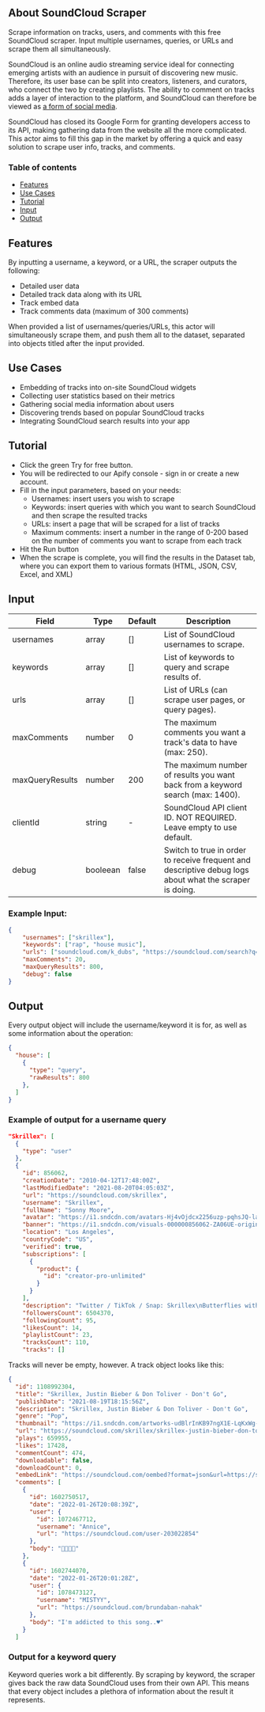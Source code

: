 ## About SoundCloud Scraper

Scrape information on tracks, users, and comments with this free SoundCloud scraper. Input multiple usernames, queries, or URLs and scrape them all simultaneously.

SoundCloud is an online audio streaming service ideal for connecting emerging artists with an audience in pursuit of discovering new music. Therefore, its user base can be split into creators, listeners, and curators, who connect the two by creating playlists. The ability to comment on tracks adds a layer of interaction to the platform, and SoundCloud can therefore be viewed as [a form of social media](https://plus.inflyteapp.com/soundcloud-say-were-a-form-of-social-media/).

SoundCloud has closed its Google Form for granting developers access to its API, making gathering data from the website all the more complicated. This actor aims to fill this gap in the market by offering a quick and easy solution to scrape user info, tracks, and comments.

### Table of contents

<!-- toc start -->

-   [Features](#features)
-   [Use Cases](#use-cases)
-   [Tutorial](#tutorial)
-   [Input](#input)
-   [Output](#output)
<!-- toc end -->

## Features

By inputting a username, a keyword, or a URL, the scraper outputs the following:

-   Detailed user data
-   Detailed track data along with its URL
-   Track embed data
-   Track comments data (maximum of 300 comments)

When provided a list of usernames/queries/URLs, this actor will simultaneously scrape them, and push them all to the dataset, separated into objects titled after the input provided.

## Use Cases

-   Embedding of tracks into on-site SoundCloud widgets
-   Collecting user statistics based on their metrics
-   Gathering social media information about users
-   Discovering trends based on popular SoundCloud tracks
-   Integrating SoundCloud search results into your app

## Tutorial

-   Click the green Try for free button.
-   You will be redirected to our Apify console - sign in or create a new account.
-   Fill in the input parameters, based on your needs:
    -   Usernames: insert users you wish to scrape
    -   Keywords: insert queries with which you want to search SoundCloud and then scrape the resulted tracks
    -   URLs: insert a page that will be scraped for a list of tracks
    -   Maximum comments: insert a number in the range of 0-200 based on the number of comments you want to scrape from each track
-   Hit the Run button
-   When the scrape is complete, you will find the results in the Dataset tab, where you can export them to various formats (HTML, JSON, CSV, Excel, and XML)

## Input

| Field           | Type     | Default | Description                                                                                             |
| --------------- | -------- | ------- | ------------------------------------------------------------------------------------------------------- |
| usernames       | array    | []      | List of SoundCloud usernames to scrape.                                                                 |
| keywords        | array    | []      | List of keywords to query and scrape results of.                                                        |
| urls            | array    | []      | List of URLs (can scrape user pages, or query pages).                                                   |
| maxComments     | number   | 0       | The maximum comments you want a track's data to have (max: 250).                                        |
| maxQueryResults | number   | 200     | The maximum number of results you want back from a keyword search (max: 1400).                          |
| clientId        | string   | -       | SoundCloud API client ID. NOT REQUIRED. Leave empty to use default.                                     |
| debug           | booleean | false   | Switch to true in order to receive frequent and descriptive debug logs about what the scraper is doing. |

### Example Input:

```JSON
{
    "usernames": ["skrillex"],
    "keywords": ["rap", "house music"],
    "urls": ["soundcloud.com/k_dubs", "https://soundcloud.com/search?q=music"],
    "maxComments": 20,
    "maxQueryResults": 800,
    "debug": false
}
```

## Output

Every output object will include the username/keyword it is for, as well as some information about the operation:

```JSON
{
  "house": [
    {
      "type": "query",
      "rawResults": 800
    },
  ]
}
```

### Example of output for a username query

```JSON
"Skrillex": [
  {
    "type": "user"
  },
  {
    "id": 856062,
    "creationDate": "2010-04-12T17:48:00Z",
    "lastModifiedDate": "2021-08-20T04:05:03Z",
    "url": "https://soundcloud.com/skrillex",
    "username": "Skrillex",
    "fullName": "Sonny Moore",
    "avatar": "https://i1.sndcdn.com/avatars-Hj4vOjdcx2256uzp-pqhsJQ-large.jpg",
    "banner": "https://i1.sndcdn.com/visuals-000000856062-ZA06UE-original.jpg",
    "location": "Los Angeles",
    "countryCode": "US",
    "verified": true,
    "subscriptions": [
      {
        "product": {
          "id": "creator-pro-unlimited"
        }
      }
    ],
    "description": "Twitter / TikTok / Snap: Skrillex\nButterflies with Starrah & Four Tet out now!\nskrillex.lnk.to/Butterflies\n\nGet more music from Skrillex\nSpotify: http://skrillex.me/Spotify\nApple Music: http://skrillex.me/AppleMusic\nYouTube: http://skrillex.me/YTSubscribe",
    "followersCount": 6504370,
    "followingCount": 95,
    "likesCount": 14,
    "playlistCount": 23,
    "tracksCount": 110,
    "tracks": []
```

Tracks will never be empty, however. A track object looks like this:

```JSON
{
  "id": 1108992304,
  "title": "Skrillex, Justin Bieber & Don Toliver - Don't Go",
  "publishDate": "2021-08-19T18:15:56Z",
  "description": "Skrillex, Justin Bieber & Don Toliver - Don't Go",
  "genre": "Pop",
  "thumbnail": "https://i1.sndcdn.com/artworks-udBlrInKB97ngX1E-LqKxWg-large.jpg",
  "url": "https://soundcloud.com/skrillex/skrillex-justin-bieber-don-toliver-dont-go",
  "plays": 659955,
  "likes": 17428,
  "commentCount": 474,
  "downloadable": false,
  "downloadCount": 0,
  "embedLink": "https://soundcloud.com/oembed?format=json&url=https://soundcloud.com/skrillex/skrillex-justin-bieber-don-toliver-dont-go",
  "comments": [
    {
      "id": 1602750517,
      "date": "2022-01-26T20:08:39Z",
      "user": {
        "id": 1072467712,
        "username": "Annice",
        "url": "https://soundcloud.com/user-203022854"
      },
      "body": "💛💖💜💟"
    },
    {
      "id": 1602744070,
      "date": "2022-01-26T20:01:28Z",
      "user": {
        "id": 1078473127,
        "username": "MISTYY",
        "url": "https://soundcloud.com/brundaban-nahak"
      },
      "body": "I'm addicted to this song..♥️"
    }
  ]
```

### Output for a keyword query

Keyword queries work a bit differently. By scraping by keyword, the scraper gives back the raw data SoundCloud uses from their own API. This means that every object includes a plethora of information about the result it represents.
